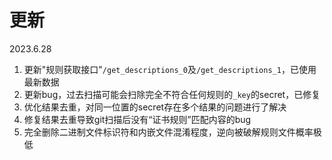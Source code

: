 # 更新

2023.6.28

1. 更新"规则获取接口"`/get_descriptions_0`及`/get_descriptions_1`，已使用最新数据
2. 更新bug，过去扫描可能会扫除完全不符合任何规则的`_key`的secret，已修复
3. 优化结果去重，对同一位置的secret存在多个结果的问题进行了解决
4. 修复结果去重导致git扫描后没有“证书规则”匹配内容的bug
5. 完全删除二进制文件标识符和内嵌文件混淆程度，逆向被破解规则文件概率极低
